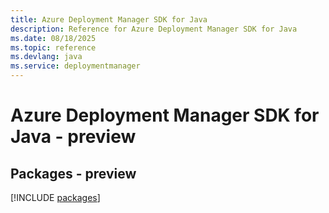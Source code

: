 ```yaml
---
title: Azure Deployment Manager SDK for Java
description: Reference for Azure Deployment Manager SDK for Java
ms.date: 08/18/2025
ms.topic: reference
ms.devlang: java
ms.service: deploymentmanager
---
```

# Azure Deployment Manager SDK for Java - preview
## Packages - preview
[!INCLUDE [packages](deployment-manager-index.md)]